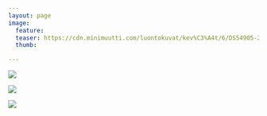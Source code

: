 ```yaml
---
layout: page
image:
  feature:
  teaser: https://cdn.minimuutti.com/luontokuvat/kev%C3%A4t/6/DS54905-245px.jpg
  thumb:

---
```


![](https://cdn.minimuutti.com/luontokuvat/kev%C3%A4t/6/DS54904-800px.jpg)

![](https://cdn.minimuutti.com/luontokuvat/kev%C3%A4t/6/DS54905-800px.jpg)

![](https://cdn.minimuutti.com/luontokuvat/kev%C3%A4t/6/DS54909-800px.jpg)
